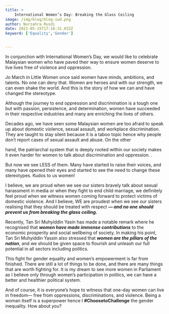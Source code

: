 ```yaml
---
title: >
    International Women’s Day: Breaking the Glass Ceiling
image: /img/blog/blog-iwd.png
author: Nurzahra Rusdi
date: 2021-05-15T17:16:31.032Z
keyword: ['Equality','Gender']


---
```


In conjunction with International Women’s Day, we would like to celebrate Malaysian women who have paved their way to ensure women deserve to live lives free of violence and oppression. 

Jo March in Little Women once said women have minds, ambitions, and talents. No one can deny that. Women are heroes and with our strength, we can even shake the world. And this is the story of how we can and have changed the stereotype. 

Although the journey to end oppression and discrimination is a tough one but with passion, persistence, and determination, women have succeeded in their respective industries and many are enriching the lives of others. 

Decades ago, we have seen some Malaysian women are too afraid to speak up about domestic violence, sexual assault, and workplace discrimination. They are taught to stay silent because it is a taboo topic hence why people don’t report cases of sexual assault and abuse. On the other 

hand, the patriarchal system that is deeply rooted within our society makes it even harder for women to talk about discrimination and oppression. . 

But now we see LESS of them. Many have started to raise their voices, and many have opened their eyes and started to see the need to change these stereotypes. Kudos to us women! 

I believe, we are proud when we see our sisters bravely talk about sexual harassment in media or when they fight to end child marriage, we definitely feel proud when we witness women coming forward to protect victims of domestic violence. And I believe, WE are proudest when we see our sisters realising that they should be treated with respect ***— and no one should prevent us from breaking the glass ceiling.***

Recently, Tan Sri Muhyiddin Yasin has made a notable remark where he recognised that ***women have made immense contributions*** to the economic prosperity and social wellbeing of society. In making his point, Tan Sri Muhyiddin Yassin also stressed that ***women are the pillars of the nation***, and we should be given space to flourish and unleash our full potential in all sectors including politics. 

This fight for gender equality and women’s empowerment is far from finished. There are still a lot of things to be done, and there are many things that are worth fighting for. It is my dream to see more women in Parliament as I believe only through women’s participation in politics, we can have a better and healthier political system. 

And of course, it is everyone’s hope to witness that one-day women can live in freedom— free from oppressions, discriminations, and violence. Being a woman itself is a superpower hence I **#ChoosetoChallenge** the gender inequality. How about you? 